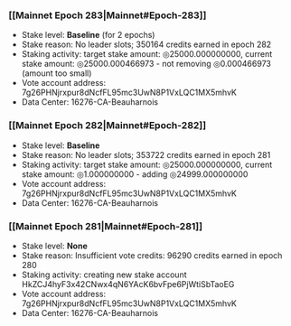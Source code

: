 ### [[Mainnet Epoch 283|Mainnet#Epoch-283]]
* Stake level: **Baseline** (for 2 epochs)
* Stake reason: No leader slots; 350164 credits earned in epoch 282
* Staking activity: target stake amount: ◎25000.000000000, current stake amount: ◎25000.000466973 - not removing ◎0.000466973 (amount too small)
* Vote account address: 7g26PHNjrxpur8dNcfFL95mc3UwN8P1VxLQC1MX5mhvK
* Data Center: 16276-CA-Beauharnois
### [[Mainnet Epoch 282|Mainnet#Epoch-282]]
* Stake level: **Baseline**
* Stake reason: No leader slots; 353722 credits earned in epoch 281
* Staking activity: target stake amount: ◎25000.000000000, current stake amount: ◎1.000000000 - adding ◎24999.000000000
* Vote account address: 7g26PHNjrxpur8dNcfFL95mc3UwN8P1VxLQC1MX5mhvK
* Data Center: 16276-CA-Beauharnois
### [[Mainnet Epoch 281|Mainnet#Epoch-281]]
* Stake level: **None**
* Stake reason: Insufficient vote credits: 96290 credits earned in epoch 280
* Staking activity: creating new stake account HkZCJ4hyF3x42CNwx4qN6YAcK6bvFpe6PjWtiSbTaoEG
* Vote account address: 7g26PHNjrxpur8dNcfFL95mc3UwN8P1VxLQC1MX5mhvK
* Data Center: 16276-CA-Beauharnois